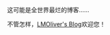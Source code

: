 这可能是全世界最烂的博客……

不管怎样，[LMOliver's Blog](#!)欢迎您！

<post-refence href="test" size="large"></post-refence>
<post-refence href="lct-hole" size="large"></post-refence>
